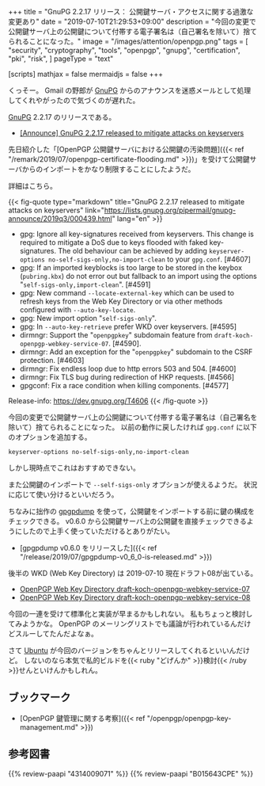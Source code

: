 +++
title = "GnuPG 2.2.17 リリース： 公開鍵サーバ・アクセスに関する過激な変更あり"
date =  "2019-07-10T21:29:53+09:00"
description = "今回の変更で公開鍵サーバ上の公開鍵について付帯する電子署名は（自己署名を除いて）捨てられることになった。"
image = "/images/attention/openpgp.png"
tags = [
  "security",
  "cryptography",
  "tools",
  "openpgp",
  "gnupg",
  "certification",
  "pki",
  "risk",
]
pageType = "text"

[scripts]
  mathjax = false
  mermaidjs = false
+++

くっそー。
Gmail の野郎が [GnuPG] からのアナウンスを迷惑メールとして処理してくれやがったので気づくのが遅れた。

[GnuPG] 2.2.17 のリリースである。

- [[Announce] GnuPG 2.2.17 released to mitigate attacks on keyservers](https://lists.gnupg.org/pipermail/gnupg-announce/2019q3/000439.html)

先日紹介した「[OpenPGP 公開鍵サーバにおける公開鍵の汚染問題]({{< ref "/remark/2019/07/openpgp-certificate-flooding.md" >}})」を受けて公開鍵サーバからのインポートをかなり制限することにしたようだ。

詳細はこちら。

{{< fig-quote type="markdown" title="GnuPG 2.2.17 released to mitigate attacks on keyservers" link="https://lists.gnupg.org/pipermail/gnupg-announce/2019q3/000439.html" lang="en" >}}
* gpg: Ignore all key-signatures received from keyservers.  This change is required to mitigate a DoS due to keys flooded with faked key-signatures.  The old behaviour can be achieved by adding `keyserver-options no-self-sigs-only,no-import-clean` to your `gpg.conf`.  [#4607]
* gpg: If an imported keyblocks is too large to be stored in the keybox (`pubring.kbx`) do not error out but fallback to an import using the options "`self-sigs-only,import-clean`".  [#4591]
* gpg: New command `--locate-external-key` which can be used to refresh keys from the Web Key Directory or via other methods configured with `--auto-key-locate`.
* gpg: New import option "`self-sigs-only`".
* gpg: In `--auto-key-retrieve` prefer WKD over keyservers.  [#4595]
* dirmngr: Support the "`openpgpkey`" subdomain feature from `draft-koch-openpgp-webkey-service-07`. [#4590].
* dirmngr: Add an exception for the "`openpgpkey`" subdomain to the CSRF protection.  [#4603]
* dirmngr: Fix endless loop due to http errors 503 and 504.  [#4600]
* dirmngr: Fix TLS bug during redirection of HKP requests.  [#4566]
* gpgconf: Fix a race condition when killing components.  [#4577]

Release-info: https://dev.gnupg.org/T4606
{{< /fig-quote >}}

今回の変更で公開鍵サーバ上の公開鍵について付帯する電子署名は（自己署名を除いて）捨てられることになった。
以前の動作に戻したければ `gpg.conf` に以下のオプションを追加する。

```
keyserver-options no-self-sigs-only,no-import-clean
```

しかし現時点でこれはおすすめできない。

また公開鍵のインポートで `--self-sigs-only` オプションが使えるようだ。
状況に応じて使い分けるといいだろう。

ちなみに拙作の [gpgpdump] を使って，公開鍵をインポートする前に鍵の構成をチェックできる。
v0.6.0 から公開鍵サーバ上の公開鍵を直接チェックできるようにしたので上手く使っていただけるとありがたい。

- [gpgpdump v0.6.0 をリリースした]({{< ref "/release/2019/07/gpgpdump-v0_6_0-is-released.md" >}})

後半の WKD (Web Key Directory) は 2019-07-10 現在ドラフト08が出ている。

- [OpenPGP Web Key Directory draft-koch-openpgp-webkey-service-07](https://tools.ietf.org/html/draft-koch-openpgp-webkey-service-07)
- [OpenPGP Web Key Directory draft-koch-openpgp-webkey-service-08](https://tools.ietf.org/html/draft-koch-openpgp-webkey-service-08)

今回の一連を受けて標準化と実装が早まるかもしれない。
私もちょっと検討してみようかな。
OpenPGP のメーリングリストでも議論が行われているんだけどスルーしてたんだよなぁ。

さて [Ubuntu] が今回のバージョンをちゃんとリリースしてくれるといいんだけど。
しないのなら本気で私的ビルドを{{< ruby "どげんか" >}}検討{{< /ruby >}}せんといけんかもしれん。

## ブックマーク

- [OpenPGP 鍵管理に関する考察]({{< ref "/openpgp/openpgp-key-management.md" >}})

[GnuPG]: https://gnupg.org/ "The GNU Privacy Guard"
[Libgcrypt]: https://gnupg.org/software/libgcrypt/
[Ubuntu]: https://www.ubuntu.com/ "The leading operating system for PCs, IoT devices, servers and the cloud | Ubuntu"
[gpgpdump]: https://github.com/spiegel-im-spiegel/gpgpdump "spiegel-im-spiegel/gpgpdump: OpenPGP packet visualizer"

## 参考図書

{{% review-paapi "4314009071" %}} <!-- 暗号化 プライバシーを救った反乱者たち -->
{{% review-paapi "B015643CPE" %}} <!-- 暗号技術入門 第3版 -->
